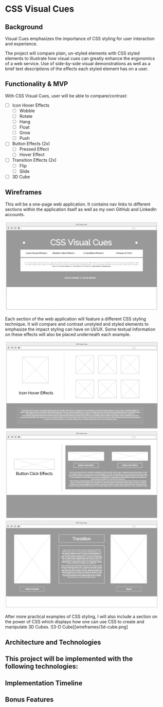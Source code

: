 # CSS Visual Cues
## Background
Visual Cues emphasizes the importance of CSS styling for user interaction and experience.

The project will compare plain, un-styled elements with CSS styled elements to illustrate how visual cues can greatly enhance the ergonomics of a web service. Use of side-by-side visual demonstrations as well as a brief text descriptions of the effects each styled element has on a user.

## Functionality & MVP
With CSS Visual Cues, user will be able to compare/contrast:
- [ ] Icon Hover Effects
  - [ ] Wobble
  - [ ] Rotate
  - [ ] Hang
  - [ ] Float
  - [ ] Grow
  - [ ] Push
- [ ] Button Effects (2x)
  - [ ] Pressed Effect
  - [ ] Hover Effect
- [ ] Transition Effects (2x)
  - [ ] Flip
  - [ ] Slide
- [ ] 3D Cube

## Wireframes
This will be a one-page web application. It contains nav links to different sections within the application itself as well as my own GitHub and LinkedIn accounts.

![Landing Page](wireframes/landing.png)

Each section of the web application will feature a different CSS styling technique. It will compare and contrast unstyled and styled elements to emphasize the impact styling can have on UI/UX. Some textual information on these effects will also be placed underneath each example.

![Icon Hover Effects](wireframes/icon-hover-effects.png)
![Button Effects](wireframes/button-click-effects.png)
![Transition Effects](wireframes/transition-effects.png)

After more practical examples of CSS styling, I will also include a section on the power of CSS which displays how one can use CSS to create and manipulate 3D Cubes.
![3-D Cube][wireframes/3d-cube.png]

## Architecture and Technologies
This project will be implemented with the following technologies:
-
## Implementation Timeline

## Bonus Features
